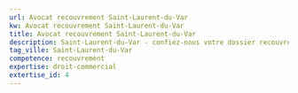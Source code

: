 ```yaml
---
url: Avocat recouvrement Saint-Laurent-du-Var
kw: Avocat recouvrement Saint-Laurent-du-Var
title: Avocat recouvrement Saint-Laurent-du-Var
description: Saint-Laurent-du-Var - confiez-nous votre dossier recouvrement
tag_ville: Saint-Laurent-du-Var
competence: recouvrement
expertise: droit-commercial
extertise_id: 4
---
```

